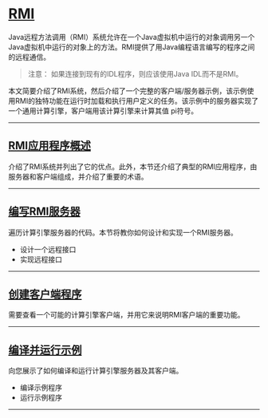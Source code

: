 #   [RMI](https://docs.oracle.com/javase/tutorial/rmi/index.html)

Java远程方法调用（RMI）系统允许在一个Java虚拟机中运行的对象调用另一个Java虚拟机中运行的对象上的方法。RMI提供了用Java编程语言编写的程序之间的远程通信。

>   注意：  如果连接到现有的IDL程序，则应该使用Java IDL而不是RMI。

本文简要介绍了RMI系统，然后介绍了一个完整的客户端/服务器示例，该示例使用RMI的独特功能在运行时加载和执行用户定义的任务。该示例中的服务器实现了一个通用计算引擎，客户端用该计算引擎来计算其值  pi符号。


----
##  [RMI应用程序概述](overview.md)

介绍了RMI系统并列出了它的优点。此外，本节还介绍了典型的RMI应用程序，由服务器和客户端组成，并介绍了重要的术语。

----
##  [编写RMI服务器](server.md)

遍历计算引擎服务器的代码。本节将教你如何设计和实现一个RMI服务器。

-   设计一个远程接口
-   实现远程接口

----
##  [创建客户端程序](client.md)

需要查看一个可能的计算引擎客户端，并用它来说明RMI客户端的重要功能。

----
##  [编译并运行示例](example.md)

向您展示了如何编译和运行计算引擎服务器及其客户端。
-   编译示例程序
-   运行示例程序

----
